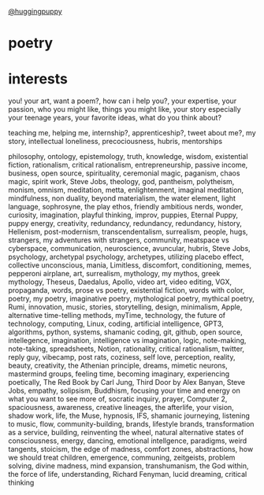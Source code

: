 [@huggingpuppy](https://twitter.com/huggingpuppy)



# poetry

# interests


you! your art, want a poem?, how can i help you?, your expertise, your passion, who you might like, things you might like, your story especially your teenage years, your favorite ideas, what do you think about?

teaching me, helping me, internship?, apprenticeship?, tweet about me?, my story, intellectual loneliness, precociousness, hubris, mentorships

philosophy, ontology, epistemology, truth, knowledge, wisdom, existential fiction, rationalism, critical rationalism, entrepreneurship, passive income, business, open source, spirituality, ceremonial magic, paganism, chaos magic, spirit work, Steve Jobs, theology, god, pantheism, polytheism, monism, omnism, meditation, metta, enlightenment, imaginal meditation, mindfulness, non duality, beyond materialism, the water element, light language, sophrosyne, the play ethos, friendly ambitious nerds, wonder, curiosity, imagination, playful thinking, improv, puppies, Eternal Puppy, puppy energy, creativity, redundancy, redundancy, redundancy, history, Hellenism, post-modernism, transcendentalism, surrealism, people, hugs, strangers, my adventures with strangers, community, meatspace vs cyberspace, communication, neuroscience, avuncular, hubris, Steve Jobs, psychology, archetypal psychology, archetypes, utilizing placebo effect, collective unconscious, mania, Limitless, discomfort, conditioning, memes, pepperoni airplane, art, surrealism, mythology, my mythos, greek mythology, Theseus, Daedalus, Apollo, video art, video editing, VGX, propaganda, words, prose vs poetry, existential fiction, words with color, poetry, my poetry, imaginative poetry, mythological poetry, mythical poetry, Rumi, innovation, music, stories, storytelling, design, minimalism, Apple, alternative time-telling methods, myTime, technology, the future of technology, computing, Linux, coding, artificial intelligence, GPT3, algorithms, python, systems, shamanic coding, git, github, open source, intellegence, imagination, intelligence vs imagination, logic, note-making, note-taking, spreadsheets, Notion, rationality, critical rationalism, twitter, reply guy, vibecamp, post rats, coziness, self love, perception, reality, beauty, creativity, the Athenian principle, dreams, mimetic neurons, mastermind groups, feeling time, becoming imaginary, experiencing poetically, The Red Book by Carl Jung, Third Door by Alex Banyan, Steve Jobs, empathy, solipsism, Buddhism, focusing your time and energy on what you want to see more of, socratic inquiry, prayer, Computer 2, spaciousness, awareness, creative lineages, the afterlife, your vision, shadow work, life, the Muse, hypnosis, IFS, shamanic journeying, listening to music, flow, community-building, brands, lifestyle brands, transformation as a service, building, reinventing the wheel, natural alternative states of consciousness, energy, dancing, emotional intellgence, paradigms, weird tangents, stoicism, the edge of madness, comfort zones, abstractions, how we should treat children, emergence, communing, zeitgeists, problem solving, divine madness, mind expansion, transhumanism, the God within, the force of life, understanding, Richard Fenyman, lucid dreaming, critical thinking 